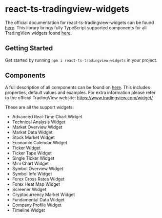 # react-ts-tradingview-widgets

The official documentation for react-ts-tradingview-widgets can be found [here](https://jorrinkievit.github.io/react-ts-tradingview-widgets/). This library brings fully TypeScript supported components for all TradingView widgets found [here](https://www.tradingview.com/widget/).

## Getting Started

Get started by running `npm i react-ts-tradingview-widgets` in your project.

## Components

A full description of all components can be found on [here](https://jorrinkievit.github.io/react-ts-tradingview-widgets/). This includes properties, default values and examples. For extra information please refer to the official TradingView website: https://www.tradingview.com/widget/

These are all the support widgets:

- Advanced Real-Time Chart Widget
- Technical Analysis Widget
- Market Overview Widget
- Market Data Widget
- Stock Market Widget
- Economic Calendar Widget
- Ticker Widget
- Ticker Tape Widget
- Single Ticker Widget
- Mini Chart Widget
- Symbol Overview Widget
- Symbol Info Widget
- Forex Cross Rates Widget
- Forex Heat Map Widget
- Screener Widget
- Cryptocurrency Market Widget
- Fundamental Data Widget
- Company Profile Widget
- Timeline Widget
